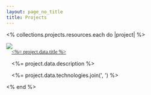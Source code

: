 ```yaml
---
layout: page_no_title
title: Projects
---
```


<% collections.projects.resources.each do |project| %>
  <article class="project-article">
    <img src="<%= project.data.image %>">
    <div style="padding-left: 1em;">
      <a href="<%= project.relative_url %>" style="font-family:'Merriweather';"><%= project.data.title %></a>
      <p><%= project.data.description %></p>
      <p><%= project.data.technologies.join(', ') %></p>
    </div>
  </article>
<% end %>
